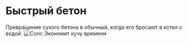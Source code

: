 # Быстрый бетон
Превращение сухого бетона в обычный, когда его бросают в котел с водой.
![Conc](https://i.imgur.com/iGBYwER.gif)
Экономит кучу времени